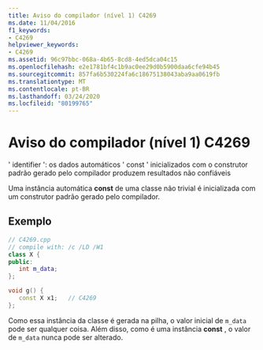 ```yaml
---
title: Aviso do compilador (nível 1) C4269
ms.date: 11/04/2016
f1_keywords:
- C4269
helpviewer_keywords:
- C4269
ms.assetid: 96c97bbc-068a-4b65-8cd8-4ed5dca04c15
ms.openlocfilehash: e2e1781bf4c1b9ac0ee29d0b5900daa6cfe94b45
ms.sourcegitcommit: 857fa6b530224fa6c18675138043aba9aa0619fb
ms.translationtype: MT
ms.contentlocale: pt-BR
ms.lasthandoff: 03/24/2020
ms.locfileid: "80199765"
---
```

# <a name="compiler-warning-level-1-c4269"></a>Aviso do compilador (nível 1) C4269

' identifier ': os dados automáticos ' const ' inicializados com o construtor padrão gerado pelo compilador produzem resultados não confiáveis

Uma instância automática **const** de uma classe não trivial é inicializada com um construtor padrão gerado pelo compilador.

## <a name="example"></a>Exemplo

```cpp
// C4269.cpp
// compile with: /c /LD /W1
class X {
public:
   int m_data;
};

void g() {
   const X x1;   // C4269
};
```

Como essa instância da classe é gerada na pilha, o valor inicial de `m_data` pode ser qualquer coisa. Além disso, como é uma instância **const** , o valor de `m_data` nunca pode ser alterado.
